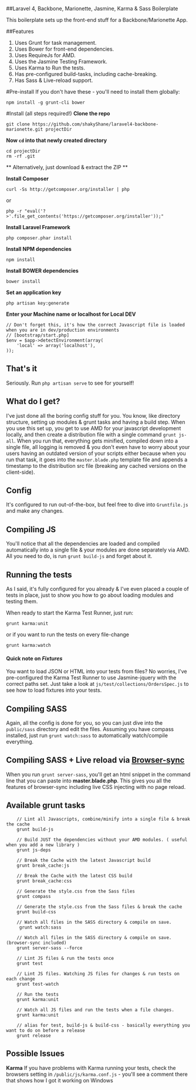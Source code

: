 ##Laravel 4, Backbone, Marionette, Jasmine, Karma & Sass Boilerplate

This boilerplate sets up the front-end stuff for a Backbone/Marionette App.

##Features
1. Uses Grunt for task management.
2. Uses Bower for front-end dependencies.
3. Uses RequireJs for AMD.
4. Uses the Jasmine Testing Framework.
5. Uses Karma to Run the tests.
6. Has pre-configured build-tasks, including cache-breaking.
7. Has Sass & Live-reload support.

#Pre-install
If you don't have these - you'll need to install them globally:

    npm install -g grunt-cli bower

#Install (all steps required!)
**Clone the repo**

    git clone https://github.com/shakyShane/laravel4-backbone-marionette.git projectDir

**Now `cd` into that newly created directory**

    cd projectDir
    rm -rf .git

** Alternatively, just download & extract the ZIP **


**Install Composer**

    curl -Ss http://getcomposer.org/installer | php

or

    php -r "eval('?>'.file_get_contents('https://getcomposer.org/installer'));"

**Install Laravel Framework**

    php composer.phar install

**Install NPM dependencies**

    npm install

**Install BOWER dependencies**

    bower install

**Set an application key**

    php artisan key:generate

**Enter your Machine name or localhost for Local DEV**


    // Don't forget this, it's how the correct Javascript file is loaded when you are in dev/production environments
    // [bootstrap/start.php]
    $env = $app->detectEnvironment(array(
    	'local' => array('localhost'),
    ));

## That's it
Seriously. Run `php artisan serve` to see for yourself!

## What do I get?
I've just done all the boring config stuff for you. You know, like directory structure, setting up modules & grunt tasks and having a build step.
When you use this set up, you get to use AMD for your javascript development locally, and then create a distribution file with a single command `grunt js-all`. When you run that, everything gets minified, compiled
 down into a single file, all logging is removed & you don't even have to worry about your users having an outdated version of your scripts either because when you run that task, it goes into the
  `master.blade.php` template file and appends a timestamp to the distribution src file (breaking any cached versions on the client-side).

## Config
It's configured to run out-of-the-box, but feel free to dive into `Gruntfile.js` and make any changes.

## Compiling JS
You'll notice that all the dependencies are loaded and compiled automatically into a single file & your modules are done separately via AMD. All you need
to do, is run `grunt build-js` and forget about it.

## Running the tests
As I said, it's fully configured for you already & I've even placed a couple of tests in place, just to show you how to go about loading
modules and testing them.

When ready to start the Karma Test Runner, just run:

    grunt karma:unit

or if you want to run the tests on every file-change

    grunt karma:watch


#### Quick note on *Fixtures*
You want to load JSON or HTML into your tests from files? No worries, I've pre-configured the Karma Test Runner to use Jasmine-jquery with the correct paths set.
Just take a look at `js/test/collections/OrdersSpec.js` to see how to load fixtures into your tests.


## Compiling SASS
Again, all the config is done for you, so you can just dive into the `public/sass` directory and edit the files. Assuming you have compass installed, just run `grunt watch:sass` to automatically watch/compile everything.

## Compiling SASS + Live reload via [Browser-sync](https://github.com/shakyShane/grunt-browser-sync)
When you run `grunt server-sass`, you'll get an html snippet in the command line that you can paste into **master.blade.php**. This gives you all
the features of browser-sync including live CSS injecting with no page reload.

## Available grunt tasks

```language-js
    // Lint all Javascripts, combine/minify into a single file & break the cache
    grunt build-js

    // Build JUST the dependencies without your AMD modules. ( useful when you add a new library )
    grunt js-deps

    // Break the Cache with the latest Javascript build
    grunt break_cache:js

    // Break the Cache with the latest CSS build
    grunt break_cache:css

    // Generate the style.css from the Sass files
    grunt compass

    // Generate the style.css from the Sass files & break the cache
    grunt build-css

    // Watch all files in the SASS directory & compile on save.
     grunt watch:sass

    // Watch all files in the SASS directory & compile on save. (browser-sync included)
    grunt server-sass --force

    // Lint JS files & run the tests once
    grunt test

    // Lint JS files. Watching JS files for changes & run tests on each change
    grunt test-watch

    // Run the tests
    grunt karma:unit

    // Watch all JS files and run the tests when a file changes.
    grunt karma:unit

    // alias for test, build-js & build-css - basically everything you want to do on before a release
    grunt release
```

## Possible Issues

**Karma**
If you have problems with Karma running your tests, check the browsers setting in `/public/js/karma.conf.js` - you'll see a comment there that shows how I got it working on Windows

